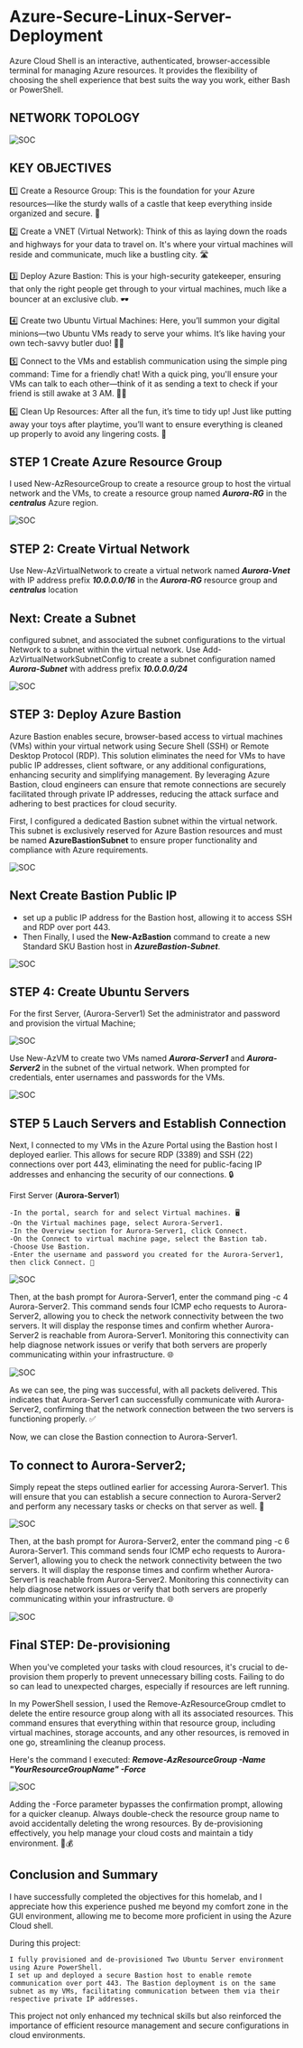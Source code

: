 # Azure-Secure-Linux-Server-Deployment
Azure Cloud Shell is an interactive, authenticated, browser-accessible terminal for managing Azure resources. It provides the flexibility of choosing the shell experience that best suits the way you work, either Bash or PowerShell.

## NETWORK TOPOLOGY
 ![SOC](https://github.com/Virus192/Azure-Secure-Linux-Server-Deployment/blob/main/Images/photo_5825543737802081412_w.jpg)

 ## KEY OBJECTIVES
 1️⃣ Create a Resource Group: This is the foundation for your Azure resources—like the sturdy walls of a castle that keep everything inside organized and secure. 🏰

2️⃣ Create a VNET (Virtual Network): Think of this as laying down the roads and highways for your data to travel on. It's where your virtual machines will reside and communicate, much like a bustling city. 🛣️

3️⃣ Deploy Azure Bastion: This is your high-security gatekeeper, ensuring that only the right people get through to your virtual machines, much like a bouncer at an exclusive club. 🕶️

4️⃣ Create two Ubuntu Virtual Machines: Here, you’ll summon your digital minions—two Ubuntu VMs ready to serve your whims. It’s like having your own tech-savvy butler duo! 🤖🤖

5️⃣ Connect to the VMs and establish communication using the simple ping command: Time for a friendly chat! With a quick ping, you'll ensure your VMs can talk to each other—think of it as sending a text to check if your friend is still awake at 3 AM. 📱💬

6️⃣ Clean Up Resources: After all the fun, it’s time to tidy up! Just like putting away your toys after playtime, you’ll want to ensure everything is cleaned up properly to avoid any lingering costs. 🧹

## STEP 1 Create Azure Resource Group

I used New-AzResourceGroup to create a resource group to host the virtual network and the VMs, to create a resource group named ***Aurora-RG*** in the ***centralus*** Azure region.

![SOC](https://github.com/Virus192/Azure-Secure-Linux-Server-Deployment/blob/main/Images/photo_5823291937988397667_w.jpg)

## STEP 2: Create Virtual Network
Use New-AzVirtualNetwork to create a virtual network named ***Aurora-Vnet*** with IP address prefix ***10.0.0.0/16*** in the ***Aurora-RG*** resource group and ***centralus*** location

## Next: Create a Subnet 
configured subnet, and associated the subnet configurations to the virtual Network to a subnet within the virtual network. Use Add-AzVirtualNetworkSubnetConfig to create a subnet configuration named ***Aurora-Subnet*** with address prefix ***10.0.0.0/24***

![SOC](https://github.com/Virus192/Azure-Secure-Linux-Server-Deployment/blob/main/Images/photo_5825543737802081335_w.jpg)

## STEP 3: Deploy Azure Bastion
Azure Bastion enables secure, browser-based access to virtual machines (VMs) within your virtual network using Secure Shell (SSH) or Remote Desktop Protocol (RDP). This solution eliminates the need for VMs to have public IP addresses, client software, or any additional configurations, enhancing security and simplifying management. By leveraging Azure Bastion, cloud engineers can ensure that remote connections are securely facilitated through private IP addresses, reducing the attack surface and adhering to best practices for cloud security.

First, I configured a dedicated Bastion subnet within the virtual network. This subnet is exclusively reserved for Azure Bastion resources and must be named **AzureBastionSubnet** to ensure proper functionality and compliance with Azure requirements.

![SOC](https://github.com/Virus192/Azure-Secure-Linux-Server-Deployment/blob/main/Images/photo_5825543737802081340_w.jpg)

## Next Create Bastion Public IP

- set up a public IP address for the Bastion host, allowing it to access SSH and RDP over port 443.
- Then Finally, I used the **New-AzBastion** command to create a new Standard SKU Bastion host in ***AzureBastion-Subnet***.

![SOC](https://github.com/Virus192/Azure-Secure-Linux-Server-Deployment/blob/main/Images/photo_5825543737802081346_w.jpg)

## STEP 4: Create Ubuntu Servers
For the first Server, (Aurora-Server1) Set the administrator and password and provision the virtual Machine;

![SOC](https://github.com/Virus192/Azure-Secure-Linux-Server-Deployment/blob/main/Images/photo_5823291937988397644_w.jpg)

Use New-AzVM to create two VMs named ***Aurora-Server1*** and ***Aurora-Server2*** in the subnet of the virtual network. When prompted for credentials, enter usernames and passwords for the VMs.

![SOC](https://github.com/Virus192/Azure-Secure-Linux-Server-Deployment/blob/main/Images/photo_5823291937988397645_w.jpg)

## STEP 5 Lauch Servers and Establish Connection

Next, I connected to my VMs in the Azure Portal using the Bastion host I deployed earlier. This allows for secure RDP (3389) and SSH (22) connections over port 443, eliminating the need for public-facing IP addresses and enhancing the security of our connections. 🔒

First Server (**Aurora-Server1**)

    -In the portal, search for and select Virtual machines. 🖥️
    -On the Virtual machines page, select Aurora-Server1.
    -In the Overview section for Aurora-Server1, click Connect.
    -On the Connect to virtual machine page, select the Bastion tab.
    -Choose Use Bastion.
    -Enter the username and password you created for the Aurora-Server1, then click Connect. 🚀

![SOC](https://github.com/Virus192/Azure-Secure-Linux-Server-Deployment/blob/main/Images/photo_5823291937988397647_w.jpg)

Then, at the bash prompt for Aurora-Server1, enter the command ping -c 4 Aurora-Server2. This command sends four ICMP echo requests to Aurora-Server2, allowing you to check the network connectivity between the two servers. It will display the response times and confirm whether Aurora-Server2 is reachable from Aurora-Server1. Monitoring this connectivity can help diagnose network issues or verify that both servers are properly communicating within your infrastructure. 🌐

![SOC](https://github.com/Virus192/Azure-Secure-Linux-Server-Deployment/blob/main/Images/photo_5823291937988397648_w.jpg)

As we can see, the ping was successful, with all packets delivered. This indicates that Aurora-Server1 can successfully communicate with Aurora-Server2, confirming that the network connection between the two servers is functioning properly. ✅

Now, we can close the Bastion connection to Aurora-Server1. 
## To connect to Aurora-Server2; 
Simply repeat the steps outlined earlier for accessing Aurora-Server1. This will ensure that you can establish a secure connection to Aurora-Server2 and perform any necessary tasks or checks on that server as well. 🔄

![SOC](https://github.com/Virus192/Azure-Secure-Linux-Server-Deployment/blob/main/Images/photo_5823291937988397649_w.jpg)

Then, at the bash prompt for Aurora-Server2, enter the command ping -c 6 Aurora-Server1. This command sends four ICMP echo requests to Aurora-Server1, allowing you to check the network connectivity between the two servers. It will display the response times and confirm whether Aurora-Server1 is reachable from Aurora-Server2. Monitoring this connectivity can help diagnose network issues or verify that both servers are properly communicating within your infrastructure. 🌐

![SOC](https://github.com/Virus192/Azure-Secure-Linux-Server-Deployment/blob/main/Images/photo_5823291937988397651_w.jpg)

## Final STEP: De-provisioning

When you've completed your tasks with cloud resources, it's crucial to de-provision them properly to prevent unnecessary billing costs. Failing to do so can lead to unexpected charges, especially if resources are left running.

In my PowerShell session, I used the Remove-AzResourceGroup cmdlet to delete the entire resource group along with all its associated resources. This command ensures that everything within that resource group, including virtual machines, storage accounts, and any other resources, is removed in one go, streamlining the cleanup process.

Here's the command I executed:
***Remove-AzResourceGroup -Name "YourResourceGroupName" -Force***

![SOC](https://github.com/Virus192/Azure-Secure-Linux-Server-Deployment/blob/main/Images/photo_5823291937988397660_w.jpg)

Adding the -Force parameter bypasses the confirmation prompt, allowing for a quicker cleanup. Always double-check the resource group name to avoid accidentally deleting the wrong resources. By de-provisioning effectively, you help manage your cloud costs and maintain a tidy environment. 🧹💰

## Conclusion and Summary
I have successfully completed the objectives for this homelab, and I appreciate how this experience pushed me beyond my comfort zone in the GUI environment, allowing me to become more proficient in using the Azure Cloud shell.

During this project:

    I fully provisioned and de-provisioned Two Ubuntu Server environment using Azure PowerShell.
    I set up and deployed a secure Bastion host to enable remote communication over port 443. The Bastion deployment is on the same subnet as my VMs, facilitating communication between them via their respective private IP addresses.

This project not only enhanced my technical skills but also reinforced the importance of efficient resource management and secure configurations in cloud environments. 

